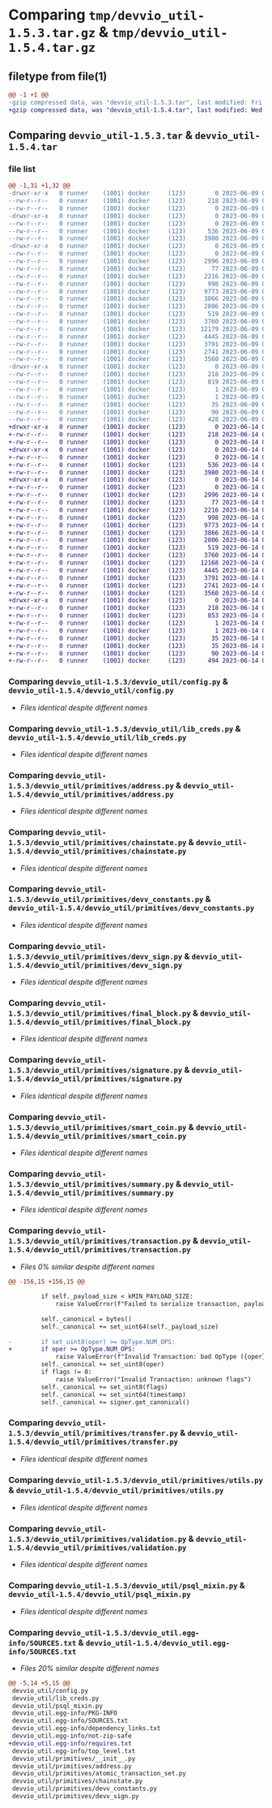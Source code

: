 # Comparing `tmp/devvio_util-1.5.3.tar.gz` & `tmp/devvio_util-1.5.4.tar.gz`

## filetype from file(1)

```diff
@@ -1 +1 @@
-gzip compressed data, was "devvio_util-1.5.3.tar", last modified: Fri Jun  9 02:51:03 2023, max compression
+gzip compressed data, was "devvio_util-1.5.4.tar", last modified: Wed Jun 14 01:07:21 2023, max compression
```

## Comparing `devvio_util-1.5.3.tar` & `devvio_util-1.5.4.tar`

### file list

```diff
@@ -1,31 +1,32 @@
-drwxr-xr-x   0 runner    (1001) docker     (123)        0 2023-06-09 02:51:03.498459 devvio_util-1.5.3/
--rw-r--r--   0 runner    (1001) docker     (123)      218 2023-06-09 02:51:03.498459 devvio_util-1.5.3/PKG-INFO
--rw-r--r--   0 runner    (1001) docker     (123)        0 2023-06-09 02:50:54.000000 devvio_util-1.5.3/README.txt
-drwxr-xr-x   0 runner    (1001) docker     (123)        0 2023-06-09 02:51:03.490459 devvio_util-1.5.3/devvio_util/
--rw-r--r--   0 runner    (1001) docker     (123)        0 2023-06-09 02:50:54.000000 devvio_util-1.5.3/devvio_util/__init__.py
--rw-r--r--   0 runner    (1001) docker     (123)      536 2023-06-09 02:50:54.000000 devvio_util-1.5.3/devvio_util/config.py
--rw-r--r--   0 runner    (1001) docker     (123)     3980 2023-06-09 02:50:54.000000 devvio_util-1.5.3/devvio_util/lib_creds.py
-drwxr-xr-x   0 runner    (1001) docker     (123)        0 2023-06-09 02:51:03.494459 devvio_util-1.5.3/devvio_util/primitives/
--rw-r--r--   0 runner    (1001) docker     (123)        0 2023-06-09 02:50:54.000000 devvio_util-1.5.3/devvio_util/primitives/__init__.py
--rw-r--r--   0 runner    (1001) docker     (123)     2996 2023-06-09 02:50:54.000000 devvio_util-1.5.3/devvio_util/primitives/address.py
--rw-r--r--   0 runner    (1001) docker     (123)       77 2023-06-09 02:50:54.000000 devvio_util-1.5.3/devvio_util/primitives/atomic_transaction_set.py
--rw-r--r--   0 runner    (1001) docker     (123)     2216 2023-06-09 02:50:54.000000 devvio_util-1.5.3/devvio_util/primitives/chainstate.py
--rw-r--r--   0 runner    (1001) docker     (123)      998 2023-06-09 02:50:54.000000 devvio_util-1.5.3/devvio_util/primitives/devv_constants.py
--rw-r--r--   0 runner    (1001) docker     (123)     9773 2023-06-09 02:50:54.000000 devvio_util-1.5.3/devvio_util/primitives/devv_sign.py
--rw-r--r--   0 runner    (1001) docker     (123)     3866 2023-06-09 02:50:54.000000 devvio_util-1.5.3/devvio_util/primitives/final_block.py
--rw-r--r--   0 runner    (1001) docker     (123)     2806 2023-06-09 02:50:54.000000 devvio_util-1.5.3/devvio_util/primitives/signature.py
--rw-r--r--   0 runner    (1001) docker     (123)      519 2023-06-09 02:50:54.000000 devvio_util-1.5.3/devvio_util/primitives/smart_coin.py
--rw-r--r--   0 runner    (1001) docker     (123)     3760 2023-06-09 02:50:54.000000 devvio_util-1.5.3/devvio_util/primitives/summary.py
--rw-r--r--   0 runner    (1001) docker     (123)    12179 2023-06-09 02:50:54.000000 devvio_util-1.5.3/devvio_util/primitives/transaction.py
--rw-r--r--   0 runner    (1001) docker     (123)     4445 2023-06-09 02:50:54.000000 devvio_util-1.5.3/devvio_util/primitives/transfer.py
--rw-r--r--   0 runner    (1001) docker     (123)     3791 2023-06-09 02:50:54.000000 devvio_util-1.5.3/devvio_util/primitives/utils.py
--rw-r--r--   0 runner    (1001) docker     (123)     2741 2023-06-09 02:50:54.000000 devvio_util-1.5.3/devvio_util/primitives/validation.py
--rw-r--r--   0 runner    (1001) docker     (123)     3560 2023-06-09 02:50:54.000000 devvio_util-1.5.3/devvio_util/psql_mixin.py
-drwxr-xr-x   0 runner    (1001) docker     (123)        0 2023-06-09 02:51:03.490459 devvio_util-1.5.3/devvio_util.egg-info/
--rw-r--r--   0 runner    (1001) docker     (123)      218 2023-06-09 02:51:03.000000 devvio_util-1.5.3/devvio_util.egg-info/PKG-INFO
--rw-r--r--   0 runner    (1001) docker     (123)      819 2023-06-09 02:51:03.000000 devvio_util-1.5.3/devvio_util.egg-info/SOURCES.txt
--rw-r--r--   0 runner    (1001) docker     (123)        1 2023-06-09 02:51:03.000000 devvio_util-1.5.3/devvio_util.egg-info/dependency_links.txt
--rw-r--r--   0 runner    (1001) docker     (123)        1 2023-06-09 02:51:03.000000 devvio_util-1.5.3/devvio_util.egg-info/not-zip-safe
--rw-r--r--   0 runner    (1001) docker     (123)       35 2023-06-09 02:51:03.000000 devvio_util-1.5.3/devvio_util.egg-info/top_level.txt
--rw-r--r--   0 runner    (1001) docker     (123)       90 2023-06-09 02:51:03.498459 devvio_util-1.5.3/setup.cfg
--rw-r--r--   0 runner    (1001) docker     (123)      428 2023-06-09 02:50:54.000000 devvio_util-1.5.3/setup.py
+drwxr-xr-x   0 runner    (1001) docker     (123)        0 2023-06-14 01:07:21.519782 devvio_util-1.5.4/
+-rw-r--r--   0 runner    (1001) docker     (123)      218 2023-06-14 01:07:21.519782 devvio_util-1.5.4/PKG-INFO
+-rw-r--r--   0 runner    (1001) docker     (123)        0 2023-06-14 01:07:14.000000 devvio_util-1.5.4/README.txt
+drwxr-xr-x   0 runner    (1001) docker     (123)        0 2023-06-14 01:07:21.519782 devvio_util-1.5.4/devvio_util/
+-rw-r--r--   0 runner    (1001) docker     (123)        0 2023-06-14 01:07:14.000000 devvio_util-1.5.4/devvio_util/__init__.py
+-rw-r--r--   0 runner    (1001) docker     (123)      536 2023-06-14 01:07:14.000000 devvio_util-1.5.4/devvio_util/config.py
+-rw-r--r--   0 runner    (1001) docker     (123)     3980 2023-06-14 01:07:14.000000 devvio_util-1.5.4/devvio_util/lib_creds.py
+drwxr-xr-x   0 runner    (1001) docker     (123)        0 2023-06-14 01:07:21.519782 devvio_util-1.5.4/devvio_util/primitives/
+-rw-r--r--   0 runner    (1001) docker     (123)        0 2023-06-14 01:07:14.000000 devvio_util-1.5.4/devvio_util/primitives/__init__.py
+-rw-r--r--   0 runner    (1001) docker     (123)     2996 2023-06-14 01:07:14.000000 devvio_util-1.5.4/devvio_util/primitives/address.py
+-rw-r--r--   0 runner    (1001) docker     (123)       77 2023-06-14 01:07:14.000000 devvio_util-1.5.4/devvio_util/primitives/atomic_transaction_set.py
+-rw-r--r--   0 runner    (1001) docker     (123)     2216 2023-06-14 01:07:14.000000 devvio_util-1.5.4/devvio_util/primitives/chainstate.py
+-rw-r--r--   0 runner    (1001) docker     (123)      998 2023-06-14 01:07:14.000000 devvio_util-1.5.4/devvio_util/primitives/devv_constants.py
+-rw-r--r--   0 runner    (1001) docker     (123)     9773 2023-06-14 01:07:14.000000 devvio_util-1.5.4/devvio_util/primitives/devv_sign.py
+-rw-r--r--   0 runner    (1001) docker     (123)     3866 2023-06-14 01:07:14.000000 devvio_util-1.5.4/devvio_util/primitives/final_block.py
+-rw-r--r--   0 runner    (1001) docker     (123)     2806 2023-06-14 01:07:14.000000 devvio_util-1.5.4/devvio_util/primitives/signature.py
+-rw-r--r--   0 runner    (1001) docker     (123)      519 2023-06-14 01:07:14.000000 devvio_util-1.5.4/devvio_util/primitives/smart_coin.py
+-rw-r--r--   0 runner    (1001) docker     (123)     3760 2023-06-14 01:07:14.000000 devvio_util-1.5.4/devvio_util/primitives/summary.py
+-rw-r--r--   0 runner    (1001) docker     (123)    12168 2023-06-14 01:07:14.000000 devvio_util-1.5.4/devvio_util/primitives/transaction.py
+-rw-r--r--   0 runner    (1001) docker     (123)     4445 2023-06-14 01:07:14.000000 devvio_util-1.5.4/devvio_util/primitives/transfer.py
+-rw-r--r--   0 runner    (1001) docker     (123)     3791 2023-06-14 01:07:14.000000 devvio_util-1.5.4/devvio_util/primitives/utils.py
+-rw-r--r--   0 runner    (1001) docker     (123)     2741 2023-06-14 01:07:14.000000 devvio_util-1.5.4/devvio_util/primitives/validation.py
+-rw-r--r--   0 runner    (1001) docker     (123)     3560 2023-06-14 01:07:14.000000 devvio_util-1.5.4/devvio_util/psql_mixin.py
+drwxr-xr-x   0 runner    (1001) docker     (123)        0 2023-06-14 01:07:21.519782 devvio_util-1.5.4/devvio_util.egg-info/
+-rw-r--r--   0 runner    (1001) docker     (123)      218 2023-06-14 01:07:21.000000 devvio_util-1.5.4/devvio_util.egg-info/PKG-INFO
+-rw-r--r--   0 runner    (1001) docker     (123)      853 2023-06-14 01:07:21.000000 devvio_util-1.5.4/devvio_util.egg-info/SOURCES.txt
+-rw-r--r--   0 runner    (1001) docker     (123)        1 2023-06-14 01:07:21.000000 devvio_util-1.5.4/devvio_util.egg-info/dependency_links.txt
+-rw-r--r--   0 runner    (1001) docker     (123)        1 2023-06-14 01:07:21.000000 devvio_util-1.5.4/devvio_util.egg-info/not-zip-safe
+-rw-r--r--   0 runner    (1001) docker     (123)       35 2023-06-14 01:07:21.000000 devvio_util-1.5.4/devvio_util.egg-info/requires.txt
+-rw-r--r--   0 runner    (1001) docker     (123)       35 2023-06-14 01:07:21.000000 devvio_util-1.5.4/devvio_util.egg-info/top_level.txt
+-rw-r--r--   0 runner    (1001) docker     (123)       90 2023-06-14 01:07:21.523782 devvio_util-1.5.4/setup.cfg
+-rw-r--r--   0 runner    (1001) docker     (123)      494 2023-06-14 01:07:14.000000 devvio_util-1.5.4/setup.py
```

### Comparing `devvio_util-1.5.3/devvio_util/config.py` & `devvio_util-1.5.4/devvio_util/config.py`

 * *Files identical despite different names*

### Comparing `devvio_util-1.5.3/devvio_util/lib_creds.py` & `devvio_util-1.5.4/devvio_util/lib_creds.py`

 * *Files identical despite different names*

### Comparing `devvio_util-1.5.3/devvio_util/primitives/address.py` & `devvio_util-1.5.4/devvio_util/primitives/address.py`

 * *Files identical despite different names*

### Comparing `devvio_util-1.5.3/devvio_util/primitives/chainstate.py` & `devvio_util-1.5.4/devvio_util/primitives/chainstate.py`

 * *Files identical despite different names*

### Comparing `devvio_util-1.5.3/devvio_util/primitives/devv_constants.py` & `devvio_util-1.5.4/devvio_util/primitives/devv_constants.py`

 * *Files identical despite different names*

### Comparing `devvio_util-1.5.3/devvio_util/primitives/devv_sign.py` & `devvio_util-1.5.4/devvio_util/primitives/devv_sign.py`

 * *Files identical despite different names*

### Comparing `devvio_util-1.5.3/devvio_util/primitives/final_block.py` & `devvio_util-1.5.4/devvio_util/primitives/final_block.py`

 * *Files identical despite different names*

### Comparing `devvio_util-1.5.3/devvio_util/primitives/signature.py` & `devvio_util-1.5.4/devvio_util/primitives/signature.py`

 * *Files identical despite different names*

### Comparing `devvio_util-1.5.3/devvio_util/primitives/smart_coin.py` & `devvio_util-1.5.4/devvio_util/primitives/smart_coin.py`

 * *Files identical despite different names*

### Comparing `devvio_util-1.5.3/devvio_util/primitives/summary.py` & `devvio_util-1.5.4/devvio_util/primitives/summary.py`

 * *Files identical despite different names*

### Comparing `devvio_util-1.5.3/devvio_util/primitives/transaction.py` & `devvio_util-1.5.4/devvio_util/primitives/transaction.py`

 * *Files 0% similar despite different names*

```diff
@@ -156,15 +156,15 @@
 
         if self._payload_size < kMIN_PAYLOAD_SIZE:
             raise ValueError(f"Failed to serialize transaction, payload too small ({self._payload_size})")
 
         self._canonical = bytes()
         self._canonical += set_uint64(self._payload_size)
 
-        if set_uint8(oper) >= OpType.NUM_OPS:
+        if oper >= OpType.NUM_OPS:
             raise ValueError(f"Invalid Transaction: bad OpType ({oper} >= {OpType.NUM_OPS})")
         self._canonical += set_uint8(oper)
         if flags != 0:
             raise ValueError("Invalid Transaction: unknown flags")
         self._canonical += set_uint8(flags)
         self._canonical += set_uint64(timestamp)
         self._canonical += signer.get_canonical()
```

### Comparing `devvio_util-1.5.3/devvio_util/primitives/transfer.py` & `devvio_util-1.5.4/devvio_util/primitives/transfer.py`

 * *Files identical despite different names*

### Comparing `devvio_util-1.5.3/devvio_util/primitives/utils.py` & `devvio_util-1.5.4/devvio_util/primitives/utils.py`

 * *Files identical despite different names*

### Comparing `devvio_util-1.5.3/devvio_util/primitives/validation.py` & `devvio_util-1.5.4/devvio_util/primitives/validation.py`

 * *Files identical despite different names*

### Comparing `devvio_util-1.5.3/devvio_util/psql_mixin.py` & `devvio_util-1.5.4/devvio_util/psql_mixin.py`

 * *Files identical despite different names*

### Comparing `devvio_util-1.5.3/devvio_util.egg-info/SOURCES.txt` & `devvio_util-1.5.4/devvio_util.egg-info/SOURCES.txt`

 * *Files 20% similar despite different names*

```diff
@@ -5,14 +5,15 @@
 devvio_util/config.py
 devvio_util/lib_creds.py
 devvio_util/psql_mixin.py
 devvio_util.egg-info/PKG-INFO
 devvio_util.egg-info/SOURCES.txt
 devvio_util.egg-info/dependency_links.txt
 devvio_util.egg-info/not-zip-safe
+devvio_util.egg-info/requires.txt
 devvio_util.egg-info/top_level.txt
 devvio_util/primitives/__init__.py
 devvio_util/primitives/address.py
 devvio_util/primitives/atomic_transaction_set.py
 devvio_util/primitives/chainstate.py
 devvio_util/primitives/devv_constants.py
 devvio_util/primitives/devv_sign.py
```

